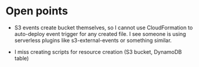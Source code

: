 # Open points

* S3 events create bucket themselves, so I cannot use CloudFormation to auto-deploy event trigger for any created file. I see someone is using serverless plugins like s3-external-events or something similar.

* I miss creating scripts for resource creation (S3 bucket, DynamoDB table)